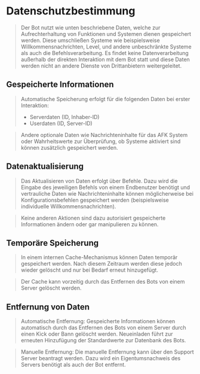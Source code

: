 # Datenschutzbestimmung
> Der Bot nutzt wie unten beschriebene Daten, welche zur Aufrechterhaltung von Funktionen und Systemen dienen gespeichert werden. Diese umschließen Systeme wie beispielsweise Willkommensnachrichten, Level, und andere unbeschränkte Systeme als auch die Befehlsverarbeitung. Es findet keine Datenverarbeitung außerhalb der direkten Interaktion mit dem Bot statt und diese Daten werden nicht an andere Dienste von Drittanbietern weitergeleitet.

## Gespeicherte Informationen
> Automatische Speicherung erfolgt für die folgenden Daten bei erster Interaktion:
> - Serverdaten (ID, Inhaber-ID)
> - Userdaten (ID, Server-ID)

> Andere optionale Daten wie Nachrichteninhalte für das AFK System oder Wahrheitswerte zur Überprüfung, ob Systeme aktiviert sind können zusätzlich gespeichert werden.

## Datenaktualisierung
> Das Aktualisieren von Daten erfolgt über Befehle. Dazu wird die Eingabe des jeweiligen Befehls von einem Endbenutzer benötigt und vertrauliche Daten wie Nachrichteninhalte können möglicherweise bei Konfigurationsbefehlen gespeichert werden (beispielsweise individuelle Willkommensnachrichten). 

> Keine anderen Aktionen sind dazu autorisiert gespeicherte Informationen ändern oder gar manipulieren zu können.

## Temporäre Speicherung
> In einem internen Cache-Mechanismus können Daten temporär gespeichert werden. Nach diesem Zeitraum werden diese jedoch wieder gelöscht und nur bei Bedarf erneut hinzugefügt.

> Der Cache kann vorzeitig durch das Entfernen des Bots von einem Server gelöscht werden.

## Entfernung von Daten
> Automatische Entfernung:
> Gespeicherte Informationen können automatisch durch das Entfernen des Bots von einem Server durch einen Kick oder Bann gelöscht werden. Neueinladen führt zur erneuten Hinzufügung der Standardwerte zur Datenbank des Bots.

> Manuelle Entfernung:
> Die manuelle Entfernung kann über den Support Server beantragt werden. Dazu wird ein Eigentumsnachweis des Servers benötigt als auch der Bot entfernt.
